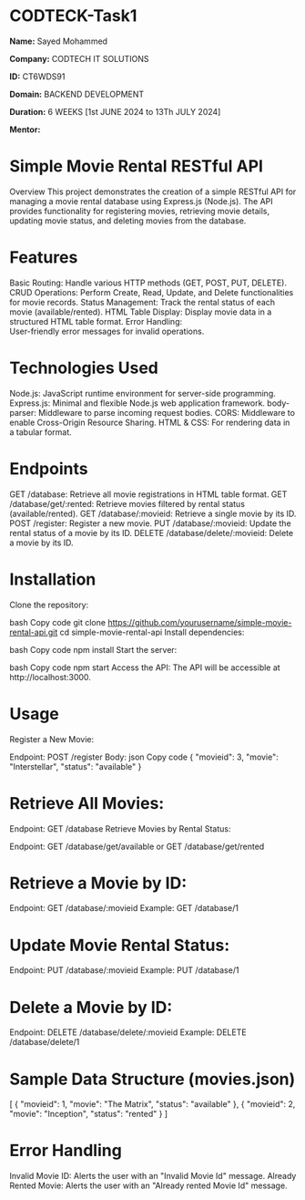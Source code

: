 # CODTECK-Task1
 
**Name:** Sayed Mohammed

**Company:** CODTECH IT SOLUTIONS

**ID:** CT6WDS91

**Domain:** BACKEND DEVELOPMENT

**Duration:** 6 WEEKS [1st JUNE 2024 to 13Th JULY 2024]

**Mentor:** 


# Simple Movie Rental RESTful API
Overview
    This project demonstrates the creation of a simple RESTful API for managing a movie rental database using Express.js (Node.js). The API provides functionality for registering movies, retrieving movie details, updating movie status, and deleting movies from the database.

# Features
Basic Routing:
  Handle various HTTP methods (GET, POST, PUT, DELETE).
CRUD Operations:
  Perform Create, Read, Update, and Delete functionalities for movie records.
Status Management:
  Track the rental status of each movie (available/rented).
HTML Table Display:
  Display movie data in a structured HTML table format.
Error Handling:   
  User-friendly error messages for invalid operations.
# Technologies Used

Node.js: 
  JavaScript runtime environment for server-side programming.
Express.js:
  Minimal and flexible Node.js web application framework.
body-parser:
  Middleware to parse incoming request bodies.
CORS:
  Middleware to enable Cross-Origin Resource Sharing.
HTML & CSS: 
  For rendering data in a tabular format.
# Endpoints
 GET /database: Retrieve all movie registrations in HTML table format.
GET /database/get/:rented: Retrieve movies filtered by rental status (available/rented).
GET /database/:movieid: Retrieve a single movie by its ID.
POST /register: Register a new movie.
PUT /database/:movieid: Update the rental status of a movie by its ID.
DELETE /database/delete/:movieid: Delete a movie by its ID.
# Installation
Clone the repository:

bash
Copy code
git clone https://github.com/yourusername/simple-movie-rental-api.git
cd simple-movie-rental-api
Install dependencies:

bash
Copy code
npm install
Start the server:

bash
Copy code
npm start
Access the API:
The API will be accessible at http://localhost:3000.

# Usage
Register a New Movie:

Endpoint: POST /register
Body:
json
Copy code
{
  "movieid": 3,
  "movie": "Interstellar",
  "status": "available"
}
# Retrieve All Movies:

Endpoint: GET /database
Retrieve Movies by Rental Status:

Endpoint: GET /database/get/available or GET /database/get/rented
# Retrieve a Movie by ID:

Endpoint: GET /database/:movieid
Example: GET /database/1
# Update Movie Rental Status:

Endpoint: PUT /database/:movieid
Example: PUT /database/1
# Delete a Movie by ID:

Endpoint: DELETE /database/delete/:movieid
Example: DELETE /database/delete/1
# Sample Data Structure (movies.json)
[
  {
    "movieid": 1,
    "movie": "The Matrix",
    "status": "available"
  },
  {
    "movieid": 2,
    "movie": "Inception",
    "status": "rented"
  }
]

# Error Handling
Invalid Movie ID: Alerts the user with an "Invalid Movie Id" message.
Already Rented Movie: Alerts the user with an "Already rented Movie Id" message.
